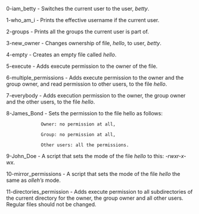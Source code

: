 0-iam_betty - Switches the current user to the user, _betty_.

1-who_am_i - Prints the effective username if the current user.

2-groups - Prints all the groups the current user is part of.

3-new_owner - Changes ownership of file, _hello_, to user, _betty_.

4-empty - Creates an empty file called _hello_.

5-execute - Adds execute permission to the owner of the file.

6-multiple_permissions - Adds execute permission to the owner and the group owner, and read permission to other users, to the file _hello_.

7-everybody - Adds execution permission to the owner, the group owner and the other users, to the file _hello_.

8-James_Bond - Sets the permission to the file hello as follows:

                 Owner: no permission at all,
                 
                 Group: no permission at all,
                 
                 Other users: all the permissions.
                 
9-John_Doe - A script that sets the mode of the file _hello_ to this: _-rwxr-x-wx_.

10-mirror_permissions - A script that sets the mode of the file _hello_ the same as _olleh’s_ mode.

11-directories_permission - Adds execute permission to all subdirectories of the current directory for the owner, the group owner and all other users. Regular files should not be changed.



